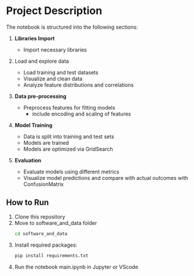 # Project Description

The notebook is structured into the following sections:

1. **Libraries Import**
   - Import necessary libraries

2. Load and explore data
   - Load training and test datasets
   - Visualize and clean data
   - Analyze feature distributions and correlations

2. **Data pre-processing**
   - Preprocess features for fitting models
        - include encoding and scaling of features

3. **Model Training**
   - Data is split into training and test sets
   - Models are trained
   - Models are optimized via GridSearch

4. **Evaluation**
   - Evaluate models using different metrics
   - Visualize model predictions and compare with actual outcomes with ConfusionMatrix


## How to Run
1. Clone this repository
2. Move to software_and_data folder
   ```bash
   cd software_and_data
3. Install required packages:
   ```bash
   pip install requirements.txt
4. Run the notebook main.ipynb in Jupyter or VScode
